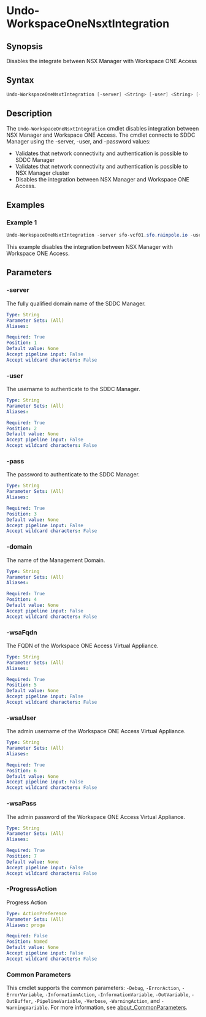 # Undo-WorkspaceOneNsxtIntegration

## Synopsis

Disables the integrate between NSX Manager with Workspace ONE Access

## Syntax

```powershell
Undo-WorkspaceOneNsxtIntegration [-server] <String> [-user] <String> [-pass] <String> [-domain] <String> [-wsaFqdn] <String> [-wsaUser] <String> [-wsaPass] <String> [-ProgressAction <ActionPreference>] [<CommonParameters>]
```

## Description

The `Undo-WorkspaceOneNsxtIntegration` cmdlet disables integration between NSX Manager and Workspace ONE Access.
The cmdlet connects to SDDC Manager using the -server, -user, and -password values:

- Validates that network connectivity and authentication is possible to SDDC Manager
- Validates that network connectivity and authentication is possible to NSX Manager cluster
- Disables the integration between NSX Manager and Workspace ONE Access.

## Examples

### Example 1

```powershell
Undo-WorkspaceOneNsxtIntegration -server sfo-vcf01.sfo.rainpole.io -user administrator@vsphere.local -pass VMw@re1! -domain sfo-m01 -wsaFqdn sfo-wsa01.sfo.rainpole.io -wsaUser admin -wsaPass VMw@re1!
```

This example disables the integration between NSX Manager with Workspace ONE Access.

## Parameters

### -server

The fully qualified domain name of the SDDC Manager.

```yaml
Type: String
Parameter Sets: (All)
Aliases:

Required: True
Position: 1
Default value: None
Accept pipeline input: False
Accept wildcard characters: False
```

### -user

The username to authenticate to the SDDC Manager.

```yaml
Type: String
Parameter Sets: (All)
Aliases:

Required: True
Position: 2
Default value: None
Accept pipeline input: False
Accept wildcard characters: False
```

### -pass

The password to authenticate to the SDDC Manager.

```yaml
Type: String
Parameter Sets: (All)
Aliases:

Required: True
Position: 3
Default value: None
Accept pipeline input: False
Accept wildcard characters: False
```

### -domain

The name of the Management Domain.

```yaml
Type: String
Parameter Sets: (All)
Aliases:

Required: True
Position: 4
Default value: None
Accept pipeline input: False
Accept wildcard characters: False
```

### -wsaFqdn

The FQDN of the Workspace ONE Access Virtual Appliance.

```yaml
Type: String
Parameter Sets: (All)
Aliases:

Required: True
Position: 5
Default value: None
Accept pipeline input: False
Accept wildcard characters: False
```

### -wsaUser

The admin username of the Workspace ONE Access Virtual Appliance.

```yaml
Type: String
Parameter Sets: (All)
Aliases:

Required: True
Position: 6
Default value: None
Accept pipeline input: False
Accept wildcard characters: False
```

### -wsaPass

The admin password of the Workspace ONE Access Virtual Appliance.

```yaml
Type: String
Parameter Sets: (All)
Aliases:

Required: True
Position: 7
Default value: None
Accept pipeline input: False
Accept wildcard characters: False
```

### -ProgressAction

Progress Action

```yaml
Type: ActionPreference
Parameter Sets: (All)
Aliases: proga

Required: False
Position: Named
Default value: None
Accept pipeline input: False
Accept wildcard characters: False
```

### Common Parameters

This cmdlet supports the common parameters: `-Debug`, `-ErrorAction`, `-ErrorVariable`, `-InformationAction`, `-InformationVariable`, `-OutVariable`, `-OutBuffer`, `-PipelineVariable`, `-Verbose`, `-WarningAction`, and `-WarningVariable`. For more information, see [about_CommonParameters](http://go.microsoft.com/fwlink/?LinkID=113216).
